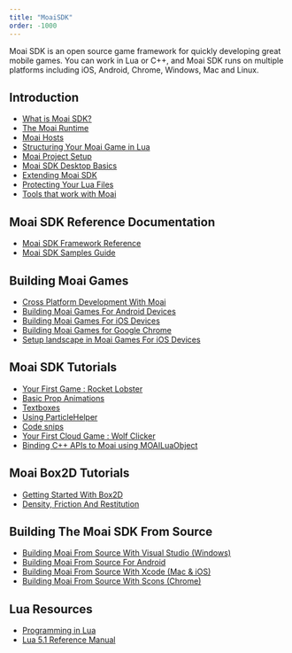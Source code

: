 ```yaml
---
title: "MoaiSDK"
order: -1000
---
```


Moai SDK is an open source game framework for quickly developing great mobile games. You can work in Lua or C++, and Moai SDK runs on multiple platforms including iOS, Android, Chrome, Windows, Mac and Linux.

Introduction
------------

-   [What is Moai SDK?](what-is-moai-sdk.html)
-   [The Moai Runtime](the-moai-runtime.html)
-   [Moai Hosts](moai-hosts.html)
-   [Structuring Your Moai Game in Lua](structuring-your-moai-game-in-lua.html)
-   [Moai Project Setup](moai-project-setup.html)
-   [Moai SDK Desktop Basics](moai-sdk-desktop-basics.html)
-   [Extending Moai SDK](extending-moai-sdk.html)
-   [Protecting Your Lua Files](protecting-your-lua-files.html)
-   [Tools that work with Moai](tools-that-work-with-moai.html)

Moai SDK Reference Documentation
--------------------------------

-   [Moai SDK Framework Reference](http://getmoai.com/docs)
-   [Moai SDK Samples Guide](../reference/moai-sdk-samples-guide.html)


Building Moai Games
-------------------

-   [Cross Platform Development With Moai](../building/cross-platform-development-with-moai.html)
-   [Building Moai Games For Android Devices](../building/building-moai-games-for-android-devices.html)
-   [Building Moai Games For iOS Devices](../building/building-moai-games-for-ios-devices.html)
-   [Building Moai Games for Google Chrome](../building/building-moai-games-for-google-chrome.html)
-   [Setup landscape in Moai Games For iOS Devices](../building/setup-landscape-in-moai-games-for-ios-devices.html)

Moai SDK Tutorials
------------------

-   [Your First Game : Rocket Lobster](../tutorial/your-first-game-rocket-lobster.html)
-   [Basic Prop Animations](../tutorial/basic-prop-animations.html)
-   [Textboxes](../tutorial/textboxes.html)
-   [Using ParticleHelper](../tutorial/using-particlehelper.html)
-   [Code snips](../reference/code-snips.html)
-   [Your First Cloud Game : Wolf Clicker](../tutorial/your-first-cloud-game-wolf-clicker.html)
-   [Binding C++ APIs to Moai using MOAILuaObject](../tutorial/binding-c-apis-to-moai-using-moailuaobject.html)

Moai Box2D Tutorials
--------------------

-   [Getting Started With Box2D](../tutorial/getting-started-with-box2d.html)
-   [Density, Friction And Restitution](../tutorial/density-friction-and-restitution.html)

Building The Moai SDK From Source
---------------------------------

-   [ Building Moai From Source With Visual Studio (Windows)](../buildsdk/building-moai-from-source-with-visual-studio.html)
-   [ Building Moai From Source For Android](../buildsdk/building-moai-libraries-for-android-ndk.html)
-   [ Building Moai From Source With Xcode (Mac & iOS)](../buildsdk/building-moai-from-source-with-xcode.html)
-   [ Building Moai From Source With Scons (Chrome)](../buildsdk/building-moai-from-source-with-scons.html)

Lua Resources
-------------

-   [Programming in Lua](http://lua.org/pil)
-   [Lua 5.1 Reference Manual](http://lua.org/manual/5.1/)


